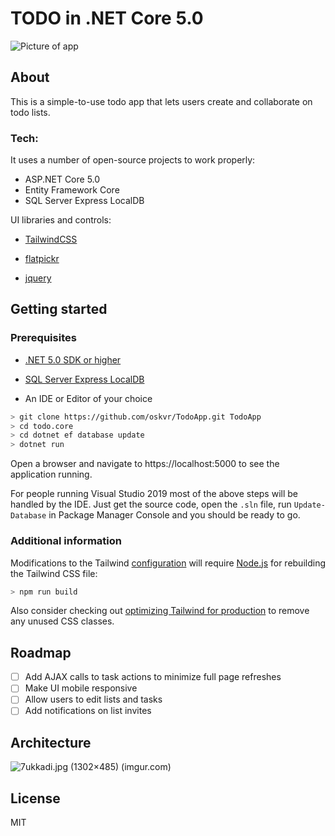 

# TODO in .NET Core 5.0

![Picture of app](https://i.imgur.com/uNioowG.jpg)

## About

This is a simple-to-use todo app that lets users create and collaborate on todo lists. 

### Tech:

It uses a number of open-source projects to work properly:

- ASP.NET Core 5.0
- Entity Framework Core
- SQL Server Express LocalDB

UI libraries and controls:

- [TailwindCSS](https://tailwindcss.com/)

- [flatpickr](https://github.com/flatpickr/flatpickr) 

- [jquery](http://jquery.com)  

  

## Getting started

### Prerequisites

- [.NET 5.0 SDK or higher](https://dotnet.microsoft.com/download/dotnet/5.0)

- [SQL Server Express LocalDB](http://www.hanselman.com/blog/download-sql-server-express)

- An IDE or Editor of your choice

  

```sh
> git clone https://github.com/oskvr/TodoApp.git TodoApp
> cd todo.core
> cd dotnet ef database update
> dotnet run
```

Open a browser and navigate to https://localhost:5000 to see the application running.

For people running Visual Studio 2019 most of the above steps will be handled by the IDE. Just get the source code, open the `.sln` file, run `Update-Database` in Package Manager Console and you should be ready to go. 

### Additional information

Modifications to the Tailwind [configuration](https://tailwindcss.com/docs/configuration) will require [Node.js](https://nodejs.org/) for rebuilding the Tailwind CSS file:

```sh
> npm run build
```

Also consider checking out [optimizing Tailwind for production](https://tailwindcss.com/docs/optimizing-for-production) to remove any unused CSS classes. 

## Roadmap

- [ ] Add AJAX calls to task actions to minimize full page refreshes
- [ ] Make UI mobile responsive
- [ ] Allow users to edit lists and tasks
- [ ] Add notifications on list invites

## Architecture

![7ukkadi.jpg (1302×485) (imgur.com)](https://i.imgur.com/7ukkadi.jpg)

## License

MIT
